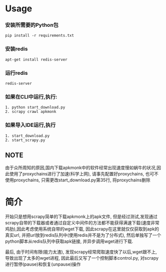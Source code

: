 # Usage
### 安装所需要的Python包
    pip install -r requirements.txt

### 安装redis
    apt-get install redis-server

### 运行redis
    redis-server

### 如果在CLI中运行,执行:
    1. python start_download.py
    2. scrapy crawl apkmonk

### 如果导入IDE运行,执行
    1. start_download.py
    2. start_scrapy.py

## NOTE
由于众所周知的原因,国内下载apkmonk中的软件经常出现速度慢如蜗牛的状况,因此使用了proxychains进行了加速(科学上网), 请事先配置好proxychains,
也可不使用proxychains, 只需更改start_download.py第35行, 将proxychains删除

# 简介
开始只是想用scrapy简单的下载apkmonk上的apk文件, 但是经过测试,发现通过scrapy自带的下载器或者通过自定义中间件的方法都不能获得满速下载(速度非常鸡肋),因此考虑使用系统自带的wget下载, 因此scrapy在这里就仅仅获取到apk的真实url, 并把url放到redis队列中(使用redis并不是为了分布式), 然后单独写了一个python脚本从redis队列中获取apk链接, 并异步调用wget进行下载.

最后, 由于时间有限(能力太渣), 发现scrapy经常爬取速度快了以后,wget跟不上, 导致出现了太多的wget进程, 因此最后又写了一个控制脚本control.py, 对scrapy进行暂停(pause)和恢复(unpause)操作